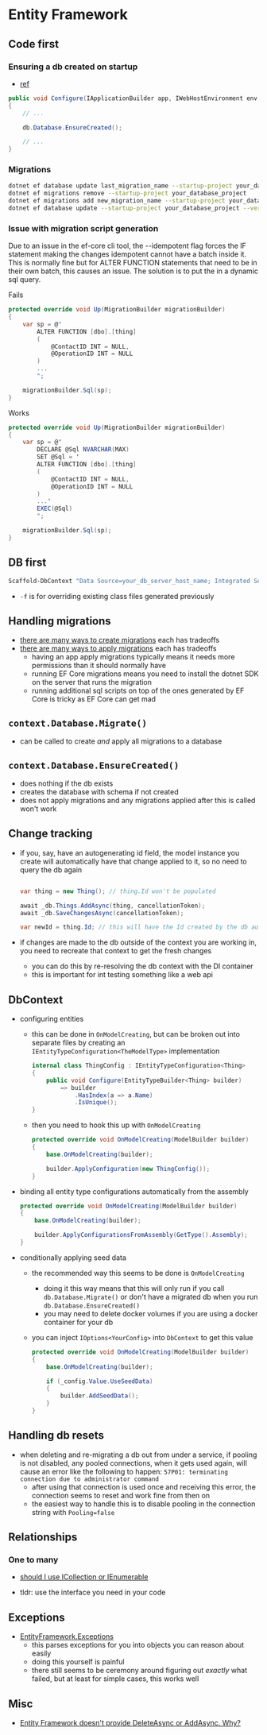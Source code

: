 # Entity Framework

## Code first

### Ensuring a db created on startup

- [ref](http://www.binaryintellect.net/articles/87446533-54b3-41ad-bea9-994091686a55.aspx)

```cs
public void Configure(IApplicationBuilder app, IWebHostEnvironment env, AppDbContext db)
{
    // ...

    db.Database.EnsureCreated();

    // ...
}
```

### Migrations

```bash
dotnet ef database update last_migration_name --startup-project your_database_project --verbose
dotnet ef migrations remove --startup-project your_database_project
dotnet ef migrations add new_migration_name --startup-project your_database_project
dotnet ef database update --startup-project your_database_project --verbose
```

### Issue with migration script generation

Due to an issue in the ef-core cli tool, the --idempotent flag forces the IF statement making the changes idempotent cannot have a batch inside it. This is normally fine but for ALTER FUNCTION statements that need to be in their own batch, this causes an issue. The solution is to put the in a dynamic sql query.

Fails

```cs
protected override void Up(MigrationBuilder migrationBuilder)
{
    var sp = @"
        ALTER FUNCTION [dbo].[thing]
        (
            @ContactID INT = NULL,
            @OperationID INT = NULL
        )
        ...
        ";

    migrationBuilder.Sql(sp);
}
```

Works

```cs
protected override void Up(MigrationBuilder migrationBuilder)
{
    var sp = @"
        DECLARE @Sql NVARCHAR(MAX)
        SET @Sql = '
        ALTER FUNCTION [dbo].[thing]
        (
            @ContactID INT = NULL,
            @OperationID INT = NULL
        )
        ...'
        EXEC(@Sql)
        ";

    migrationBuilder.Sql(sp);
}
```

## DB first

```PowerShell
Scaffold-DbContext "Data Source=your_db_server_host_name; Integrated Security=True;MultipleActiveResultSets=True; Initial Catalog=your_db" Microsoft.EntityFrameworkCore.SqlServer -OutputDir Models -Tables "Table1","Table2" -f
```

- `-f` is for overriding existing class files generated previously

## Handling migrations

- [there are many ways to create migrations](https://www.thereformedprogrammer.net/handling-entity-framework-core-database-migrations-in-production-part-1/#1a-standard-ef-core-c-migration-script) each has tradeoffs
- [there are many ways to apply migrations](https://www.thereformedprogrammer.net/handling-entity-framework-core-database-migrations-in-production-part-2/) each has tradeoffs
  - having an app apply migrations typically means it needs more permissions than it should normally have
  - running EF Core migrations means you need to install the dotnet SDK on the server that runs the migration
  - running additional sql scripts on top of the ones generated by EF Core is tricky as EF Core can get mad

## `context.Database.Migrate()`

- can be called to create *and* apply all migrations to a database

## `context.Database.EnsureCreated()`

- does nothing if the db exists
- creates the database with schema if not created
- does not apply migrations and any migrations applied after this is called won't work

## Change tracking

- if you, say, have an autogenerating id field, the model instance you create will automatically have that change applied to it, so no need to query the db again

    ```cs
    
    var thing = new Thing(); // thing.Id won't be populated

    await _db.Things.AddAsync(thing, cancellationToken);
    await _db.SaveChangesAsync(cancellationToken);

    var newId = thing.Id; // this will have the Id created by the db automatically populated into it
    ```

- if changes are made to the db outside of the context you are working in, you need to recreate that context to get the fresh changes
  - you can do this by re-resolving the db context with the DI container
  - this is important for int testing something like a web api

## DbContext

- configuring entities
  - this can be done in `OnModelCreating`, but can be broken out into separate files by creating an `IEntityTypeConfiguration<TheModelType>` implementation

    ```cs
    internal class ThingConfig : IEntityTypeConfiguration<Thing>
    {
        public void Configure(EntityTypeBuilder<Thing> builder)
            => builder
                .HasIndex(a => a.Name)
                .IsUnique();
    }
    ```

  - then you need to hook this up with `OnModelCreating`

    ```cs
    protected override void OnModelCreating(ModelBuilder builder)
    {
        base.OnModelCreating(builder);

        builder.ApplyConfiguration(new ThingConfig());
    }
    ```

- binding all entity type configurations automatically from the assembly

    ```cs
    protected override void OnModelCreating(ModelBuilder builder)
    {
        base.OnModelCreating(builder);

        builder.ApplyConfigurationsFromAssembly(GetType().Assembly);
    }
    ```

- conditionally applying seed data
  - the recommended way this seems to be done is `OnModelCreating`
    - doing it this way means that this will only run if you call `db.Database.Migrate()` or don't have a migrated db when you run `db.Database.EnsureCreated()`
    - you may need to delete docker volumes if you are using a docker container for your db
  - you can inject `IOptions<YourConfig>` into `DbContext` to get this value

    ```cs
    protected override void OnModelCreating(ModelBuilder builder)
    {
        base.OnModelCreating(builder);

        if (_config.Value.UseSeedData)
        {
            builder.AddSeedData();
        }
    }

## Handling db resets

- when deleting and re-migrating a db out from under a service, if pooling is not disabled, any pooled connections, when it gets used again, will cause an error like the following to happen: `57P01: terminating connection due to administrator command`
  - after using that connection is used once and receiving this error, the connection seems to reset and work fine from then on
  - the easiest way to handle this is to disable pooling in the connection string with `Pooling=false`

## Relationships

### One to many

<!-- markdownlint-disable MD033 -->
- [should I use ICollection<T> or IEnumerable<T>](https://stackoverflow.com/questions/10113244/why-use-icollection-and-not-ienumerable-or-listt-on-many-many-one-many-relatio/10113331)
<!-- markdownlint-enable MD033 -->
- tldr: use the interface you need in your code

## Exceptions

- [EntityFramework.Exceptions](https://github.com/Giorgi/EntityFramework.Exceptions)
  - this parses exceptions for you into objects you can reason about easily
  - doing this yourself is painful
  - there still seems to be ceremony around figuring out _exactly_ what failed, but at least for simple cases, this works well

## Misc

- [Entity Framework doesn't provide DeleteAsync or AddAsync. Why?](https://stackoverflow.com/questions/42422656/entity-framework-doesnt-provide-deleteasync-or-addasync-why)
